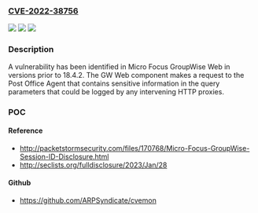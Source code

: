 ### [CVE-2022-38756](https://cve.mitre.org/cgi-bin/cvename.cgi?name=CVE-2022-38756)
![](https://img.shields.io/static/v1?label=Product&message=Micro%20Focus%20GroupWise%20Web&color=blue)
![](https://img.shields.io/static/v1?label=Version&message=%3C%2018.4.2%20&color=brighgreen)
![](https://img.shields.io/static/v1?label=Vulnerability&message=A%20vulnerability%20has%20been%20identified%20in%20Micro%20Focus%20GroupWise%20Web%20in%20versions%20prior%20to%2018.4.2.%20The%20GW%20Web%20component%20makes%20a%20request%20to%20the%20Post%20Office%20Agent%20that%20contains%20sensitive%20information%20in%20the%20query%20parameters%20that%20could%20be%20logged%20by%20any%20intervening%20HTTP%20proxies.&color=brighgreen)

### Description

A vulnerability has been identified in Micro Focus GroupWise Web in versions prior to 18.4.2. The GW Web component makes a request to the Post Office Agent that contains sensitive information in the query parameters that could be logged by any intervening HTTP proxies.

### POC

#### Reference
- http://packetstormsecurity.com/files/170768/Micro-Focus-GroupWise-Session-ID-Disclosure.html
- http://seclists.org/fulldisclosure/2023/Jan/28

#### Github
- https://github.com/ARPSyndicate/cvemon

